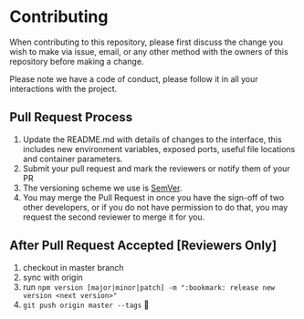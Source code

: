 # Contributing

When contributing to this repository, please first discuss the change you wish to make via issue,
email, or any other method with the owners of this repository before making a change. 

Please note we have a code of conduct, please follow it in all your interactions with the project.

## Pull Request Process

1. Update the README.md with details of changes to the interface, this includes new environment 
   variables, exposed ports, useful file locations and container parameters.
2. Submit your pull request and mark the reviewers or notify them of your PR
3. The versioning scheme we use is [SemVer](http://semver.org/).
4. You may merge the Pull Request in once you have the sign-off of two other developers, or if you 
   do not have permission to do that, you may request the second reviewer to merge it for you.

## After Pull Request Accepted [Reviewers Only]
1. checkout in master branch
2. sync with origin
3. run `npm version [major|minor|patch] -m ":bookmark: release new version <next version>"`
4. `git push origin master --tags` :tada: